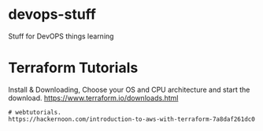 # devops-stuff
Stuff for DevOPS things learning

# Terraform Tutorials

Install & Downloading, Choose your OS and CPU architecture and start the download. 
https://www.terraform.io/downloads.html

    # webtutorials.
    https://hackernoon.com/introduction-to-aws-with-terraform-7a8daf261dc0
